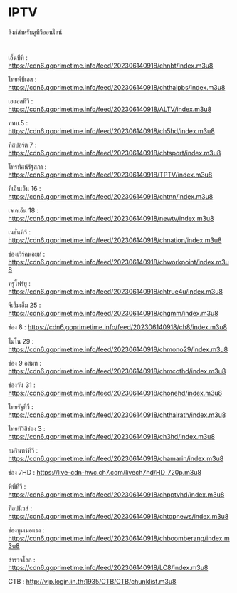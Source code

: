 # IPTV
ลิงก์สำหรับดูทีวีออนไลน์
#
เอ็นบีที : https://cdn6.goprimetime.info/feed/202306140918/chnbt/index.m3u8

ไทยพีบีเอส : https://cdn6.goprimetime.info/feed/202306140918/chthaipbs/index.m3u8

เอแอลทีวี : https://cdn6.goprimetime.info/feed/202306140918/ALTV/index.m3u8

ททบ.5 : https://cdn6.goprimetime.info/feed/202306140918/ch5hd/index.m3u8

ทีสปอร์ต 7 : https://cdn6.goprimetime.info/feed/202306140918/chtsport/index.m3u8

โทรทัศน์รัฐสภา : https://cdn6.goprimetime.info/feed/202306140918/TPTV/index.m3u8

ทีเอ็นเอ็น 16 : https://cdn6.goprimetime.info/feed/202306140918/chtnn/index.m3u8

เจเคเอ็น 18 : https://cdn6.goprimetime.info/feed/202306140918/newtv/index.m3u8

เนชั่นทีวี : https://cdn6.goprimetime.info/feed/202306140918/chnation/index.m3u8

ช่องเวิร์คพอยท์ : https://cdn6.goprimetime.info/feed/202306140918/chworkpoint/index.m3u8

ทรูโฟร์ยู : https://cdn6.goprimetime.info/feed/202306140918/chtrue4u/index.m3u8

จีเอ็มเอ็ม 25 : https://cdn6.goprimetime.info/feed/202306140918/chgmm/index.m3u8

ช่อง 8 : https://cdn6.goprimetime.info/feed/202306140918/ch8/index.m3u8

โมโน 29 : https://cdn6.goprimetime.info/feed/202306140918/chmono29/index.m3u8

ช่อง 9 อสมท : https://cdn6.goprimetime.info/feed/202306140918/chmcothd/index.m3u8

ช่องวัน 31 : https://cdn6.goprimetime.info/feed/202306140918/chonehd/index.m3u8

ไทยรัฐทีวี : https://cdn6.goprimetime.info/feed/202306140918/chthairath/index.m3u8

ไทยทีวีสีช่อง 3 : https://cdn6.goprimetime.info/feed/202306140918/ch3hd/index.m3u8

อมรินทร์ทีวี : https://cdn6.goprimetime.info/feed/202306140918/chamarin/index.m3u8

ช่อง 7HD : https://live-cdn-hwc.ch7.com/livech7hd/HD_720p.m3u8

พีพีทีวี : https://cdn6.goprimetime.info/feed/202306140918/chpptvhd/index.m3u8

ท็อปนิวส์ : https://cdn6.goprimetime.info/feed/202306140918/chtopnews/index.m3u8

ช่องบูมเมอแรง : https://cdn6.goprimetime.info/feed/202306140918/chboomberang/index.m3u8

สำรวจโลก : https://cdn6.goprimetime.info/feed/202306140918/LC8/index.m3u8

CTB : http://vip.login.in.th:1935/CTB/CTB/chunklist.m3u8
